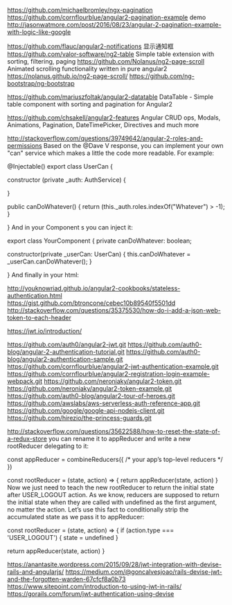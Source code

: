 https://github.com/michaelbromley/ngx-pagination    
https://github.com/cornflourblue/angular2-pagination-example   demo   http://jasonwatmore.com/post/2016/08/23/angular-2-pagination-example-with-logic-like-google

https://github.com/flauc/angular2-notifications   显示通知框
https://github.com/valor-software/ng2-table   Simple table extension with sorting, filtering, paging
https://github.com/Nolanus/ng2-page-scroll    Animated scrolling functionality written in pure angular2 https://nolanus.github.io/ng2-page-scroll/
https://github.com/ng-bootstrap/ng-bootstrap   

https://github.com/mariuszfoltak/angular2-datatable    DataTable - Simple table component with sorting and pagination for Angular2

https://github.com/chsakell/angular2-features    Angular CRUD ops, Modals, Animations, Pagination, DateTimePicker, Directives and much more




http://stackoverflow.com/questions/39749642/angular-2-roles-and-permissions
Based on the @Dave V response, you can implement your own "can" service which makes a little the code more readable. For example:

@Injectable()
export class UserCan {

  constructor (private _auth: AuthService)
  {

  }

  public canDoWhatever()
  {
    return (this._auth.roles.indexOf("Whatever") > -1);
  }

}
And in your Component s you can inject it:

export class YourComponent {
  private canDoWhatever: boolean;

  constructor(private _userCan: UserCan) {
    this.canDoWhatever = _userCan.canDoWhatever();
  }

}
And finally in your html:

<div *ngIf="canDoWhatever">


http://youknowriad.github.io/angular2-cookbooks/stateless-authentication.html
https://gist.github.com/btroncone/cebec10b89540f5501dd
http://stackoverflow.com/questions/35375530/how-do-i-add-a-json-web-token-to-each-header

https://jwt.io/introduction/

https://github.com/auth0/angular2-jwt.git
https://github.com/auth0-blog/angular-2-authentication-tutorial.git
https://github.com/auth0-blog/angular2-authentication-sample.git
https://github.com/cornflourblue/angular2-jwt-authentication-example.git
https://github.com/cornflourblue/angular2-registration-login-example-webpack.git
https://github.com/neroniaky/angular2-token.git
https://github.com/neroniaky/angular2-token-example.git
https://github.com/auth0-blog/angular2-tour-of-heroes.git
https://github.com/awslabs/aws-serverless-auth-reference-app.git
https://github.com/google/google-api-nodejs-client.git
https://github.com/hirezio/the-princess-guards.git


http://stackoverflow.com/questions/35622588/how-to-reset-the-state-of-a-redux-store
you can rename it to appReducer and write a new rootReducer delegating to it:

const appReducer = combineReducers({
  /* your app’s top-level reducers */
})

const rootReducer = (state, action) => {
  return appReducer(state, action)
}
Now we just need to teach the new rootReducer to return the initial state after USER_LOGOUT action. As we know, reducers are supposed to return the initial state when they are called with undefined as the first argument, no matter the action. Let’s use this fact to conditionally strip the accumulated state as we pass it to appReducer:

 const rootReducer = (state, action) => {
  if (action.type === 'USER_LOGOUT') {
    state = undefined
  }

  return appReducer(state, action)
}


https://anantasite.wordpress.com/2015/09/28/jwt-integration-with-devise-rails-and-angularjs/
https://medium.com/@goncalvesjoao/rails-devise-jwt-and-the-forgotten-warden-67cfcf8a0b73
https://www.sitepoint.com/introduction-to-using-jwt-in-rails/
https://gorails.com/forum/jwt-authentication-using-devise